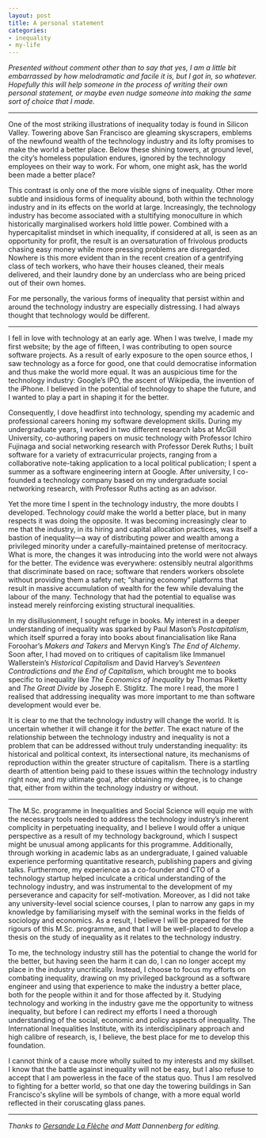 ```yaml
---
layout: post
title: A personal statement
categories:
- inequality
- my-life
---
```


_Presented without comment other than to say that yes, I am a little bit
embarrassed by how melodramatic and facile it is, but I got in, so whatever.
Hopefully this will help someone in the process of writing their own personal
statement, or maybe even nudge someone into making the same sort of choice that
I made._

***

One of the most striking illustrations of inequality today is found in Silicon
Valley. Towering above San Francisco are gleaming skyscrapers, emblems of the
newfound wealth of the technology industry and its lofty promises to make the
world a better place. Below these shining towers, at ground level, the city’s
homeless population endures, ignored by the technology employees on their way
to work.  For whom, one might ask, has the world been made a better place?

This contrast is only one of the more visible signs of inequality. Other more
subtle and insidious forms of inequality abound, both within the technology
industry and in its effects on the world at large. Increasingly, the technology
industry has become associated with a stultifying monoculture in which
historically marginalised workers hold little power. Combined with a
hypercapitalist mindset in which inequality, if considered at all, is seen as
an opportunity for profit, the result is an oversaturation of frivolous
products chasing easy money while more pressing problems are disregarded.
Nowhere is this more evident than in the recent creation of a gentrifying class
of tech workers, who have their houses cleaned, their meals delivered, and
their laundry done by an underclass who are being priced out of their own
homes.

For me personally, the various forms of inequality that persist within and
around the technology industry are especially distressing. I had always thought
that technology would be different.

***

I fell in love with technology at an early age. When I was twelve, I made my
first website; by the age of fifteen, I was contributing to open source
software projects. As a result of early exposure to the open source ethos, I
saw technology as a force for good, one that could democratise information and
thus make the world more equal. It was an auspicious time for the technology
industry: Google’s IPO, the ascent of Wikipedia, the invention of the iPhone. I
believed in the potential of technology to shape the future, and I wanted to
play a part in shaping it for the better.

Consequently, I dove headfirst into technology, spending my academic and
professional careers honing my software development skills. During my
undergraduate years, I worked in two different research labs at McGill
University, co-authoring papers on music technology with Professor Ichiro
Fujinaga and social networking research with Professor Derek Ruths; I built
software for a variety of extracurricular projects, ranging from a
collaborative note-taking application to a local political publication; I spent
a summer as a software engineering intern at Google. After university, I
co-founded a technology company based on my undergraduate social networking
research, with Professor Ruths acting as an advisor.

Yet the more time I spent in the technology industry, the more doubts I
developed. Technology _could_ make the world a better place, but in many
respects it was doing the opposite. It was becoming increasingly clear to me
that the industry, in its hiring and capital allocation practices, was itself a
bastion of inequality—a way of distributing power and wealth among a privileged
minority under a carefully-maintained pretense of meritocracy. What is more,
the changes it was introducing into the world were not always for the better.
The evidence was everywhere: ostensibly neutral algorithms that discriminate
based on race; software that renders workers obsolete without providing them a
safety net; “sharing economy” platforms that result in massive accumulation of
wealth for the few while devaluing the labour of the many. Technology that had
the potential to equalise was instead merely reinforcing existing structural
inequalities.

In my disillusionment, I sought refuge in books. My interest in a deeper
understanding of inequality was sparked by Paul Mason’s _Postcapitalism_,
which itself spurred a foray into books about financialisation like Rana
Foroohar’s _Makers and Takers_ and Mervyn King’s _The End of Alchemy_. Soon
after, I had moved on to critiques of capitalism like Immanuel Wallerstein’s
_Historical Capitalism_ and David Harvey’s _Seventeen Contradictions and the End
of Capitalism_, which brought me to books specific to inequality like _The
Economics of Inequality_ by Thomas Piketty and _The Great Divide_ by Joseph E.
Stiglitz. The more I read, the more I realised that addressing inequality was
more important to me than software development would ever be.

It is clear to me that the technology industry will change the world. It is
uncertain whether it will change it for the _better_. The exact nature of the
relationship between the technology industry and inequality is not a problem
that can be addressed without truly understanding inequality: its historical
and political context, its intersectional nature, its mechanisms of
reproduction within the greater structure of capitalism. There is a startling
dearth of attention being paid to these issues within the technology industry
right now, and my ultimate goal, after obtaining my degree, is to change that,
either from within the technology industry or without.

***

The M.Sc. programme in Inequalities and Social Science will equip me with the
necessary tools needed to address the technology industry’s inherent complicity
in perpetuating inequality, and I believe I would offer a unique perspective as
a result of my technology background, which I suspect might be unusual among
applicants for this programme. Additionally, through working in academic labs
as an undergraduate, I gained valuable experience performing quantitative
research, publishing papers and giving talks. Furthermore, my experience as a
co-founder and CTO of a technology startup helped inculcate a critical
understanding of the technology industry, and was instrumental to the
development of my perseverance and capacity for self-motivation. Moreover, as I
did not take any university-level social science courses, I plan to narrow any
gaps in my knowledge by familiarising myself with the seminal works in the
fields of sociology and economics. As a result, I believe I will be prepared
for the rigours of this M.Sc. programme, and that I will be well-placed to
develop a thesis on the study of inequality as it relates to the technology
industry.

To me, the technology industry still has the potential to change the world for
the better, but having seen the harm it can do, I can no longer accept my place
in the industry uncritically. Instead, I choose to focus my efforts on
combating inequality, drawing on my privileged background as a software
engineer and using that experience to make the industry a better place, both
for the people within it and for those affected by it. Studying technology and
working in the industry gave me the opportunity to witness inequality, but
before I can redirect my efforts I need a thorough understanding of the social,
economic and policy aspects of inequality. The International Inequalities
Institute, with its interdisciplinary approach and high calibre of research,
is, I believe, the best place for me to develop this foundation.

I cannot think of a cause more wholly suited to my interests and my skillset. I
know that the battle against inequality will not be easy, but I also refuse to
accept that I am powerless in the face of the status quo. Thus I am resolved to
fighting for a better world, so that one day the towering buildings in San
Francisco's skyline will be symbols of change, with a more equal world
reflected in their coruscating glass panes.

***

_Thanks to [Gersande La Flèche](https://gersande.com/) and Matt Dannenberg for
editing._
